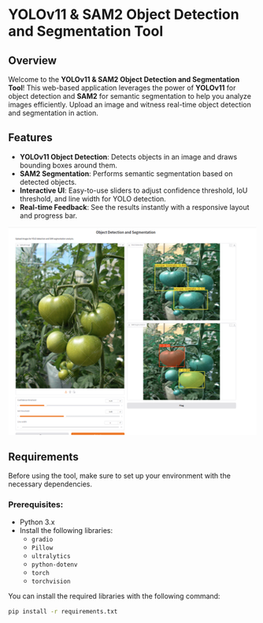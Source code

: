 # YOLOv11 & SAM2 Object Detection and Segmentation Tool

## Overview
Welcome to the **YOLOv11 & SAM2 Object Detection and Segmentation Tool**! This web-based application leverages the power of **YOLOv11** for object detection and **SAM2** for semantic segmentation to help you analyze images efficiently. Upload an image and witness real-time object detection and segmentation in action.

## Features
- **YOLOv11 Object Detection**: Detects objects in an image and draws bounding boxes around them.
- **SAM2 Segmentation**: Performs semantic segmentation based on detected objects.
- **Interactive UI**: Easy-to-use sliders to adjust confidence threshold, IoU threshold, and line width for YOLO detection.
- **Real-time Feedback**: See the results instantly with a responsive layout and progress bar.

![alt text](<Screenshot from 2025-01-05 17-33-19.png>)

## Requirements
Before using the tool, make sure to set up your environment with the necessary dependencies.

### Prerequisites:
- Python 3.x
- Install the following libraries:
  - `gradio`
  - `Pillow`
  - `ultralytics`
  - `python-dotenv`
  - `torch`
  - `torchvision`

You can install the required libraries with the following command:
```bash
pip install -r requirements.txt
```
